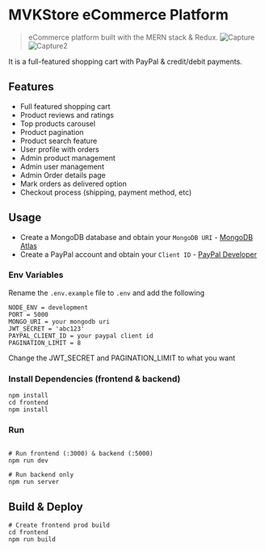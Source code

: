 # MVKStore eCommerce Platform

> eCommerce platform built with the MERN stack & Redux.
> ![Capture](https://github.com/MohammadVazeerAliKhan/MVKStore/assets/119596941/c597e650-7586-4b3d-9926-f0b3a574c864)
![Capture2](https://github.com/MohammadVazeerAliKhan/MVKStore/assets/119596941/9e19dced-78b1-4792-9305-0b9b3f35f333)


It is a full-featured shopping cart with PayPal & credit/debit payments.

## Features

- Full featured shopping cart
- Product reviews and ratings
- Top products carousel
- Product pagination
- Product search feature
- User profile with orders
- Admin product management
- Admin user management
- Admin Order details page
- Mark orders as delivered option
- Checkout process (shipping, payment method, etc)

## Usage

- Create a MongoDB database and obtain your `MongoDB URI` - [MongoDB Atlas](https://www.mongodb.com/cloud/atlas/register)
- Create a PayPal account and obtain your `Client ID` - [PayPal Developer](https://developer.paypal.com/)

### Env Variables

Rename the `.env.example` file to `.env` and add the following

```
NODE_ENV = development
PORT = 5000
MONGO_URI = your mongodb uri
JWT_SECRET = 'abc123'
PAYPAL_CLIENT_ID = your paypal client id
PAGINATION_LIMIT = 8
```

Change the JWT_SECRET and PAGINATION_LIMIT to what you want

### Install Dependencies (frontend & backend)

```
npm install
cd frontend
npm install
```

### Run

```

# Run frontend (:3000) & backend (:5000)
npm run dev

# Run backend only
npm run server
```

## Build & Deploy

```
# Create frontend prod build
cd frontend
npm run build
```

